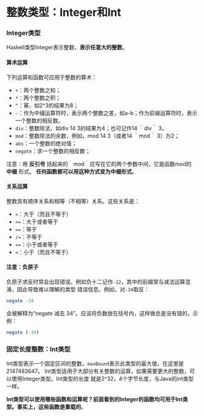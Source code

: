整数类型：Integer和Int
===================================
### Integer类型
Haskell类型Integer表示整数，**表示任意大的整数**。

#### 算术运算
下列运算和函数可应用于整数的算术：

+ `+`：两个整数之和；
+ `*`：两个整数之积；
+ `^`：幂，如2^3的结果为8；
+ `-`：作为中缀运算符时，表示两个整数之差，如a-b；作为前缀运算符时，表示一个整数的相反数。
+ `div`：整数除法，如div 14 3的结果为4；也可记作14 ｀div｀ 3。
+ `mod`：整数除法的余数，例如，mod 14 3（或者14 ｀mod｀ 3）为2；
+ `abs`：一个整数的绝对值；
+ `negate`：求一个整数的相反数；

注意：用 **反引号** 括起来的｀mod｀应写在它的两个参数中间，它是函数mod的 **中缀** 形式。
**任何函数都可以用这种方式变为中缀形式**。

#### 关系运算
整数具有顺序关系和相等（不相等）关系。这些关系是：

+ `>`：大于（而且不等于）
+ `>=`：大于或者等于
+ `==`：等于
+ `/=`：不等于
+ `<=`：小于或者等于
+ `<`：小于（而且不等于）

#### 注意：负原子
负原子求反时常会出现错误。例如负十二记作`-12`，其中的前缀常与减法运算混淆，因此导致难以理解的类型
错误信息。例如，对`-34`取反：
```haskell
negate -34
```
会被解释为“negate 减去 34”。应该将负数放在括号内，这样做总是没有错的，示例：
```haskell
negate (-34)
```

### 固定长度整数：Int类型
Int类型表示一个固定区间的整数，`maxBound`表示此类型的最大值，在这里是2147483647。
Int类型适用于大部分有关整数的运算，如果需要更大的整数，可以使用Integer类型。Int类型的长度
就是2^32，4个字节长度，与Java的int类型一样。

**Int类型可以使用哪些函数和运算呢？前面看到的Integer的函数均可用于Int类型。事实上，这些函数是重载的**。
